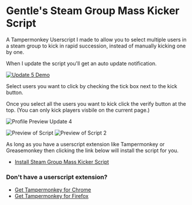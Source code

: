 

# Gentle's Steam Group Mass Kicker Script
A Tampermonkey Userscript I made to allow you to select multiple users in a steam group to kick in rapid succession, instead of manually kicking one by one.

When I update the script you'll get an auto update notification.

[![Update 5 Demo](http://i.imgur.com/QbDguYc.gif)](http://i.imgur.com/QbDguYc.gif)

Select users you want to click by checking the tick box next to the kick button. 

Once you select all the users you want to kick click the verify button at the top.
(You can only kick players visbile on the current page.)

![Profile Preview Update 4](https://i.imgur.com/3qXefnJ.png)

![Preview of Script](https://i.imgur.com/0FpCtkc.png)
![Preview of Script 2](https://i.imgur.com/tHUfC0W.png)


As long as you have a userscript extension like Tampermonkey or Greasemonkey then clicking the link below will install the script for you.
* [Install Steam Group Mass Kicker Script](https://github.com/GentlePuppet/Gentles_Tampermonkey_Userscripts/raw/main/Steam%20Group%20Mass%20Kicker/Steam%20Group%20Mass%20Kicker%20Script.user.js)

### Don't have a userscript extension?
* [Get Tampermonkey for Chrome](https://chrome.google.com/webstore/detail/tampermonkey/dhdgffkkebhmkfjojejmpbldmpobfkfo?hl=en)
* [Get Tampermonkey for Firefox](https://addons.mozilla.org/en-US/firefox/addon/tampermonkey/)
